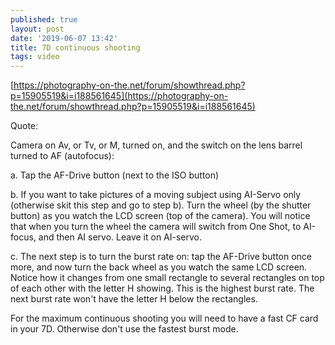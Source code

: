 ```yaml
---
published: true
layout: post
date: '2019-06-07 13:42'
title: 7D continuous shooting
tags: video 
---
```

[https://photography-on-the.net/forum/showthread.php?p=15905519&i=i188561645](https://photography-on-the.net/forum/showthread.php?p=15905519&i=i188561645)

Quote:

Camera on Av, or Tv, or M, turned on, and the switch on the lens barrel turned to AF (autofocus):

a. Tap the AF-Drive button (next to the ISO button)

b. If you want to take pictures of a moving subject using AI-Servo only (otherwise skit this step and go to step b). Turn the wheel (by the shutter button) as you watch the LCD screen (top of the camera). You will notice that when you turn the wheel the camera will switch from One Shot, to AI-focus, and then AI servo. Leave it on AI-servo.

c. The next step is to turn the burst rate on: tap the AF-Drive button once more, and now turn the back wheel as you watch the same LCD screen. Notice how it changes from one small rectangle to several rectangles on top of each other with the letter H showing. This is the highest burst rate. The next burst rate won't have the letter H below the rectangles.

For the maximum continuous shooting you will need to have a fast CF card in your 7D. Otherwise don't use the fastest burst mode.
